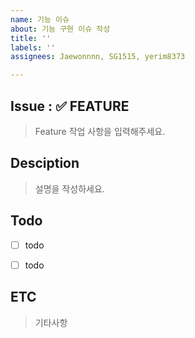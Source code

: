 ```yaml
---
name: 기능 이슈
about: 기능 구현 이슈 작성
title: ''
labels: ''
assignees: Jaewonnnn, SG1515, yerim8373

---
```


## Issue : ✅ FEATURE
> Feature 작업 사항을 입력해주세요.


## Desciption
> 설명을 작성하세요.


## Todo
- [ ] todo
- [ ] todo


## ETC
> 기타사항
